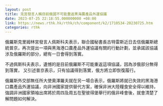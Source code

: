 ```yaml
---
layout: post
title: 克宮發言人稱目前俄國不可能重返黑海農產品外運協議
date: 2023-07-25 22:18:55.000000000 +08:00
link: https://news.rthk.hk/rthk/ch/component/k2/1710534-20230725.htm
categories: rthk
---
```


俄羅斯克里姆林宮發言人佩斯科夫表示，聯合國秘書長古特雷斯近日去信俄羅斯總統普京，再次提出一項與黑海港口農產品外運協議有關的行動計劃，並承諾該協議涉及俄羅斯的部分，總有一日會得到落實。

不過佩斯科夫表示，遺憾的是目前俄羅斯不可能重返這項協議，因為涉俄部分無得到落實， 又引述普京表示，只有協議得到落實，俄方將立即恢復履行。

俄羅斯外交部無任所大使奧澤羅夫就在另一場合表示，俄羅斯將就已失效的黑海港口農產品外運協議，向非洲國家提供替代方案，確保非洲大陸糧食安全得以維持，強調非洲國家領袖出席將於周四及周五在聖彼得堡舉行的俄非峰會後，就會清楚了解問題如何解決。
